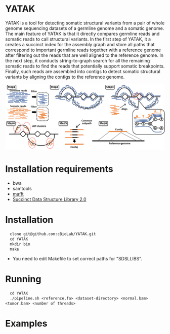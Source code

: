 # YATAK
YATAK is a tool for detecting somatic structural variants from a pair of whole genome sequencing datasets of a germline genome and a somatic genome. The main feature of YATAK is that it directly compares germline reads and somatic reads to call structural variants.
In the first step of YATAK, it a creates a succinct index for the assembly graph and store all paths that correspond to important germline reads together with a reference genome after filtering out the reads that are well aligned to the reference genome. In the next step, it conducts string-to-graph search for all the remaining somatic reads to find the reads that potentially support somatic breakpoints. Finally, such reads are assembled into contigs to detect somatic structural variants by aligning the contigs to the reference genome.

<img src="https://github.com/cBioLab/YATAK/blob/master/figure2.png"
width=800/>

# Installation requirements
* bwa
* samtools
* [mafft](https://mafft.cbrc.jp/alignment/software)
* [Succinct Data Structure Library 2.0](https://github.com/simongog/sdsl-lite)

# Installation

      clone git@github.com:cBioLab/YATAK.git
      cd YATAK
      mkdir bin
      make

* You need to edit Makefile to set correct paths for "SDSLLIBS".

# Running

      cd YATAK
      ./pipeline.sh <reference.fa> <dataset-directory> <normal.bam> <tumor.bam> <number of threads>
      
# Examples
